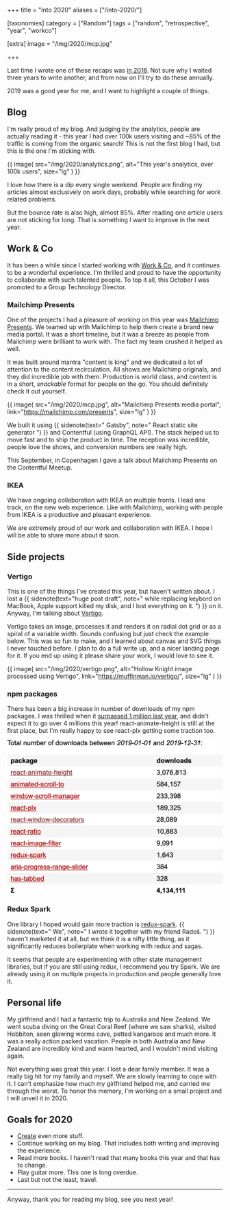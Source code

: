 +++
title = "Into 2020"
aliases = ["/into-2020/"]

[taxonomies]
category = ["Random"]
tags = ["random", "retrospective", "year", "workco"]

[extra]
image = "/img/2020/mcp.jpg"

+++

Last time I wrote one of these recaps was [in 2016](/blog/looking-forward-to-2017/). Not sure why I waited three years to write another, and from now on I'll try to do these annually.

2019 was a good year for me, and I want to highlight a couple of things.

<!-- more -->

## Blog

I'm really proud of my blog. And judging by the analytics, people are actually reading it - this year I had over 100k users visiting and ~85% of the traffic is coming from the organic search! This is not the first blog I had, but this is the one I'm sticking with.

{{ image(
  src="/img/2020/analytics.png",
  alt="This year's analytics, over 100k users",
  size="lg"
) }}

I love how there is a dip every single weekend. People are finding my articles almost exclusively on work days, probably while searching for work related problems.

But the bounce rate is also high, almost 85%. After reading one article users are not sticking for long. That is something I want to improve in the next year.



## Work & Co

It has been a while since I started working with [Work & Co](https://work.co/), and it continues to be a wonderful experience. I'm thrilled and proud to have the opportunity to collaborate with such talented people. To top it all, this October I was promoted to a Group Technology Director.


### Mailchimp Presents

One of the projects I had a pleasure of working on this year was [Mailchimp Presents](https://mailchimp.com/presents/). We teamed up with Mailchimp to help them create a brand new media portal. It was a short timeline, but it was a breeze as people from Mailchimp were brilliant to work with. The fact my team crushed it helped as well.

It was built around mantra "content is king" and we dedicated a lot of attention to the content recirculation. All shows are Mailchimp originals, and they did incredible job with them. Production is world class, and content is in a short, *snackable* format for people on the go. You should definitely  check it out yourself.

{{ image(
  src="/img/2020/mcp.jpg",
  alt="Mailchimp Presents media portal",
  link="https://mailchimp.com/presents",
  size="lg"
) }}

We built it using
{{ sidenote(text="
Gatsby", note="
React static site generator
") }}
and Contentful (using GraphQL API). The stack helped us to move fast and to ship the product in time. The reception was incredible, people love the shows, and conversion numbers are really high.

This September, in Copenhagen I gave a talk about Mailchimp Presents on the Contentful Meetup.


### IKEA

We have ongoing collaboration with IKEA on multiple fronts. I lead one track, on the new web experience. Like with Mailchimp, working with people from IKEA is a productive and pleasant experience.

We are extremely proud of our work and collaboration with IKEA. I hope I will be able to share more about it soon.



## Side projects

### Vertigo

This is one of the things I've created this year, but haven't written about. I lost a
{{ sidenote(text="huge post draft", note="
while replacing keybord on MacBook, Apple support killed my disk, and I lost everything on it.
") }} on it.
Anyway, I'm talking about [Vertigo](https://muffinman.io/vertigo/).

Vertigo takes an image, processes it and renders it on radial dot grid or as a spiral of a variable width. Sounds confusing but just check the example below.
This was so fun to make, and I learned about canvas and SVG things I never touched before. I plan to do a full write up, and a nicer landing page for it. If you end up using it please share your work, I would love to see it.

{{ image(
  src="/img/2020/vertigo.png",
  alt="Hollow Knight image processed using Vertigo",
  link="https://muffinman.io/vertigo/",
  size="lg"
) }}


### npm packages

There has been a big increase in number of downloads of my npm packages. I was thrilled when it [surpassed 1 million last year](/blog/one-million-npm-downloads/), and didn't expect it to go over 4 millions this year! react-animate-height is still at the first place, but I'm really happy to see react-plx getting some traction too.

[![Stats for my npm packages in 2019](/img/2020/npm.png)](https://npm-stat.com/charts.html?author=stanko&from=2019-01-01&to=2019-12-31)

### Redux Spark

One library I hoped would gain more traction is [redux-spark](https://github.com/Stanko/redux-spark).
{{ sidenote(text="
We", note="
I wrote it together with my friend Radoš.
") }}
haven't marketed it at all, but we think it is a nifty little thing, as it significantly reduces boilerplate when working with redux and sagas.

It seems that people are experimenting with other state management libraries, but if you are still using redux, I recommend you try Spark. We are already using it on multiple projects in production and people generally love it.



## Personal life

My girlfriend and I had a fantastic trip to Australia and New Zealand. We went scuba diving on the Great Coral Reef (where we saw sharks), visited Hobbiton, seen glowing worms cave, petted kangaroos and much more. It was a really action packed vacation. People in both Australia and New Zealand are incredibly kind and warm hearted, and I wouldn't mind visiting again.

Not everything was great this year. I lost a dear family member. It was a really big hit for my family and myself. We are slowly learning to cope with it. I can't emphasize how much my girlfriend helped me, and carried me through the worst. To honor the memory, I'm working on a small project and I will unveil it in 2020.



## Goals for 2020

* [Create](/blog/consume-less-create-more/) even more stuff.
* Continue working on my blog. That includes both writing and improving the experience.
* Read more books. I haven't read that many books this year and that has to change.
* Play guitar more. This one is long overdue.
* Last but not the least, travel.


-----

Anyway, thank you for reading my blog, see you next year!
